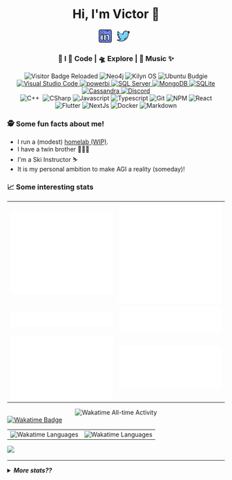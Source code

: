 <div align="center">
  <h1> Hi, I'm Victor 👋 </h1>
</div>


<p align='center'>
  <a href="https://www.linkedin.com/in/victor-ardila-31a94b230/"><img height="30" src="https://raw.githubusercontent.com/8bithemant/8bithemant/master/linkedin.png?raw=true"></a>&nbsp;&nbsp;
  <a href="#"><img height="30" src="https://raw.githubusercontent.com/8bithemant/8bithemant/master/twitter.png?raw=true"></a>&nbsp;&nbsp;
<!--   <a href="https://devpost.com/Nathan13888"><img height="30" src="https://raw.githubusercontent.com/8bithemant/8bithemant/master/devto.png?raw=true"></a>&nbsp;&nbsp; -->
</p>

<div align="center">
<h3> 🚀 I 💖 Code | 🛸 Explore | 🎸 Music ✨</h3>
</div>

<!--<img src="https://i.ibb.co/sg1PbY6/veI5xzMF.gif">-->
<!--<h1><img src="https://emojis.slackmojis.com/emojis/images/1562883039/5948/bongo_blob.gif?1562883039" width="30"> <img src="https://emojis.slackmojis.com/emojis/images/1563480763/5999/meow_party.gif?1563480763" width="30"> <img src="https://emojis.slackmojis.com/emojis/images/1547582922/5197/party_blob.gif?1547582922" width="45"> I'm Nathan~! <img src="https://emojis.slackmojis.com/emojis/images/1547582922/5197/party_blob.gif?1547582922" width="45"> <img src="https://emojis.slackmojis.com/emojis/images/1563480763/5999/meow_party.gif?1563480763" width="30"> <img src="https://emojis.slackmojis.com/emojis/images/1536351075/4595/blob-turtle.gif?1536351075" width="35"><h1>-->

<div align="center">

<a href="https://github.com/Valfonsoardila10/VisitorBadgeReloaded" style="text-decoration: none;">
    <img src="https://vbr.nathanchung.dev/badge?page_id=valfonsoardila10-visitor-badge-reloaded&color=779BE7&lcolor=&style=for-the-badge&logo=Github&logoColor=white&custom=Valfonsoardila10%20Views&text=&color=ffffff" alt="Visitor Badge Reloaded">
</a>

<a href="https://nixos.org/" style="text-decoration: none;">
    <img decoding="async" src="https://img.shields.io/badge/Neo4j-008CC1?style=for-the-badge&logo=neo4j&logoColor=white" alt="Neo4j"/>
</a>

<a href="https://www.ubuntukylin.com/index-en.html" style="text-decoration: none;">
    <img src="https://img.shields.io/badge/OS-Kilyn_OS-4E7DBA?labelColor=111111&style=for-the-badge&logo=debian&logoColor=white" alt="Kilyn OS">
</a>

<a href="https://ubuntubudgie.org/" style="text-decoration: none;">
    <img src="https://img.shields.io/badge/OS-Ubuntu_Budgie-6F4B25?labelColor=111111&style=for-the-badge&logo=ubuntu&logoColor=white" alt="Ubuntu Budgie">
</a>

<a href="https://code.visualstudio.com/">
    <img src="https://img.shields.io/badge/Editor-VS_Code-007ACC?labelColor=111111&style=for-the-badge&logo=visual-studio-code&logoColor=white" alt="Visual Studio Code">
</a>

<a href="https://code.visualstudio.com/">
    <img decoding="async" src="https://img.shields.io/badge/Power_BI-FFBE00?style=for-the-badge&logo=Power-BI&logoColor=white" alt="powerbi"/>
</a>

<a href="https://code.visualstudio.com/">
   <img decoding="async" src="https://img.shields.io/badge/SQL_Server-CC2927?style=for-the-badge&logo=microsoft-sql-server&logoColor=white" alt="SQL Server"/>
</a>

<a href="https://code.visualstudio.com/">
   <img decoding="async" src="https://img.shields.io/badge/MongoDB-47A248?style=for-the-badge&logo=mongodb&logoColor=white" alt="MongoDB"/>
</a>

<a href="https://code.visualstudio.com/">
   <img decoding="async" src="https://img.shields.io/badge/SQLite-003B57?style=for-the-badge&logo=sqlite&logoColor=white" alt="SQLite"/>
</a>

<a href="https://code.visualstudio.com/">
   <img decoding="async" src="https://img.shields.io/badge/Apache_Cassandra-1287B1?style=for-the-badge&logo=apache-cassandra&logoColor=white" alt="Cassandra"/>
</a>

<a href="https://discord.com">
    <img src="https://img.shields.io/badge/Messaging-Discord-7289da?labelColor=111111&style=for-the-badge&logo=discord&logoColor=white" alt="Discord">
</a>

<br>

<img src="https://img.shields.io/badge/-C++-00599C?style=for-the-badge&logo=c%2B%2B&logoColor=white" alt="C++">
<img src="https://img.shields.io/badge/-Python-3776AB?style=for-the-badge&logo=python&logoColor=white" alt "Python">
<img src="https://img.shields.io/badge/-C%23-239120?style=for-the-badge&logo=c-sharp&logoColor=white" alt="CSharp">
<img src="https://img.shields.io/badge/-Javascript-F7DF1E?style=for-the-badge&logo=javascript&logoColor=white" alt="Javascript">
<img src="https://img.shields.io/badge/-Typescript-007ACC?style=for-the-badge&logo=typescript&logoColor=white" alt="Typescript">
<img src="https://img.shields.io/badge/-Git-F05032?style=for-the-badge&logo=git&logoColor=white" alt="Git">
<img src="https://img.shields.io/badge/-NPM-CB3837?style=for-the-badge&logo=npm&logoColor=white" alt="NPM">
<img src="https://img.shields.io/badge/-React-61DAFB?style=for-the-badge&logo=react&logoColor=white" alt="React">
<img src="https://img.shields.io/badge/-Flutter-02569B?style=for-the-badge&logo=flutter&logoColor=white" alt="Flutter">
<img src="https://img.shields.io/badge/-Next.js-000000?style=for-the-badge&logo=next.js&logoColor=white" alt="NextJs">
<img src="https://img.shields.io/badge/-Docker-46a2f1?style=for-the-badge&logo=docker&logoColor=white" alt="Docker">
<img src="https://img.shields.io/badge/-Markdown-000000?style=for-the-badge&logo=markdown&logoColor=white" alt="Markdown">

<!--
<img src="https://img.shields.io/badge/-Heroku-430098?style=for-the-badge&logo=heroku&logoColor=white" alt="Heroku">
<img src="https://img.shields.io/badge/-Netlify-00C7B7?style=for-the-badge&logo=netlify&logoColor=white" alt="Netlify">
<img src="https://img.shields.io/badge/-Digital_Ocean-0080FF?style=for-the-badge&logo=digitalocean&logoColor=white" alt="Digital Ocean">
<img src="https://img.shields.io/badge/-MongoDB-13aa52?style=for-the-badge&logo=mongodb&logoColor=white" alt="MongoDB">


--></div>

<h3> 🕵 Some fun facts about me! </h3>
<ul>
  <li>
    I run a (modest) <a href="https://wiki.nathanchung.dev/">homelab (WIP)</a>.
  </li>
  <li>
    I have a twin brother 🧑‍🤝‍🧑
  </li>
  <li>
    I'm a Ski Instructor ⛷️
  </li>
  <li>
    It is my personal ambition to make AGI a reality (someday)!
  </li>
</ul>


<h3> 📈 Some interesting stats  </h3>


<table>
  <tr>
    <td align="center">
      <img src="https://github.com/Nathan13888/Nathan13888/blob/master/metrics.classic.svg">
    </td>
    <td align="center">
      <img src="https://github.com/Nathan13888/Nathan13888/blob/master/metrics.plugin.achievements.svg">
    </td>
  </tr>
  <tr>
    <td align="center">
      <img src="https://github.com/Nathan13888/Nathan13888/blob/master/metrics.plugin.languages.svg">
    </td>
    <td align="center">
      <img src="https://github.com/Nathan13888/Nathan13888/blob/master/metrics.plugin.reactions.svg">
    </td>
  </tr>
  <tr>
    <td align="center">
      <img src="https://github.com/Nathan13888/Nathan13888/blob/master/metrics.plugin.wakatime.svg">
    </td>
    <td align="center">
      <img src="https://github.com/Nathan13888/Nathan13888/blob/master/metrics.plugin.isocalendar.svg">
    </td
  </tr>
</table>


<div align="center">
  <img src="https://wakatime.com/share/@Nathan13888/044ea004-6e8d-4922-a75c-ae3e1e965744.png" alt="Wakatime All-time Activity">
<!--   <img src="https://wakatime.com/share/@Nathan13888/2596b40a-0c48-4259-99f3-2481e69718a7.png" alt="Wakatime Yearly Activity"> -->
</div>

<a href="https://wakatime.com/@ebadf288-2f58-4ca3-909d-c07fe49f4ae4">
    <img src="https://wakatime.com/badge/user/ebadf288-2f58-4ca3-909d-c07fe49f4ae4.svg" alt="Wakatime Badge">
</a>

<table>
  <tr>
    <td><img src="https://wakatime.com/share/@Nathan13888/583c27d9-2ba5-43d9-8da0-aa1ac6bd0259.png" alt="Wakatime Languages"></td>
    <td><img src="https://wakatime.com/share/@Nathan13888/b90db956-b584-4f43-8e6d-6590777cd37b.png" alt="Wakatime Languages"></td>
  </tr>
</table>


<img src="https://github-readme-activity-graph.vercel.app/graph?username=Nathan13888&theme=dracula">


---

<details>
  <summary><b><i>More stats??</i></b></summary>
  <br>
  <ol>
    <li>
      <a href="https://github.com/Nathan13888/VisitorBadgeReloaded">Visitor Badge Reloaded</a>
    </li>
    <li>
      <a href="https://github.com/lowlighter/metrics">Lowlighter's Metrics</a>
    </li>
    <li>
      <a href="https://github.com/anmol098/waka-readme-stats">waka-readme-stats</a>
    </li>
    <li>
      <a href="https://github.com/anuraghazra/github-readme-stats">github-readme-stats</a>
    </li>
  </ol>
</details>
